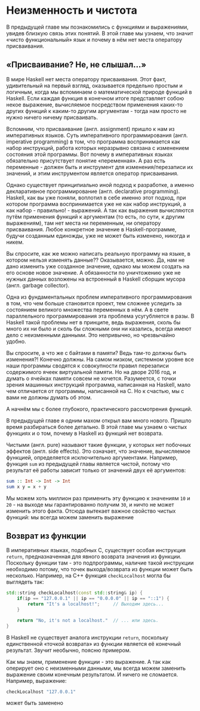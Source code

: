 # Неизменность и чистота

В предыдущей главе мы познакомились с функциями и выражениями, увидев близкую связь этих понятий. В этой главе мы узнаем, что значит &laquo;чисто функциональный&raquo; язык и почему в нём нет места оператору присваивания.

## &laquo;Присваивание? Не, не слышал&hellip;&raquo;

В мире Haskell нет места оператору присваивания. Этот факт, удивительный на первый взгляд, оказывается предельно простым и логичным, когда мы вспоминаем о математической природе функций в Haskell. Если каждая функция в конечном итоге представляет собою некое выражение, вычисляемое посредством применения каких-то других функций к каким-то другим аргументам - тогда нам просто не нужно ничего ничему присваивать.

Вспомним, что присваивание (англ. assignment) пришло к нам из императивных языков. Суть императивного программирования (англ. imperative programming) в том, что программа воспринимается как набор инструкций, работа которых неразрывно связана с изменением состояния этой программы. Вот почему в императивных языках обязательно присутствует понятие &laquo;переменная&raquo;. А раз есть переменные - должен быть и инструмент для изменения/перезаписи их значений, и этим инструментом является оператор присваивания.

Однако существует принципиально иной подход к разработке, а именно декларативное программирование (англ. declarative programming). Haskell, как вы уже поняли, воплотил в себе именно этот подход, при котором программа воспринимается уже не как набор инструкций, а как набор - правильно! - выражений. А так как выражения вычисляются путём применения функций к аргументам (то есть, по сути, к другим выражениям), там нет места ни переменным, ни оператору присваивания. Любое конкретное значение в Haskell-программе, будучи созданным единожды, уже не может быть изменено, никогда и никем.

Вы спросите, как же можно написать реальную программу на языке, в котором нельзя изменять данные?? Оказывается, можно. Да, нам не дано изменить уже созданное значение, однако мы можем создать на его основе новое значение. А обязанности по уничтожению уже не нужных данных возложены на встроенный в Haskell сборщик мусора (англ. garbage collector).

Одна из фундаментальных проблем императивного программирования в том, что чем больше становится проект, тем сложнее уследить за состоянием великого множества переменных в нём. А в свете параллельного программирования эта проблема усугубляется в разы. В Haskell такой проблемы нет в принципе, ведь выражения, сколь бы много их ни было и сколь бы сложными они ни казались, всегда имеют дело с неизменными данными. Это непривычно, но чрезвычайно удобно.

Вы спросите, а что же с байтами в памяти? Ведь там-то должны быть изменения?! Конечно должны. На самом низком, системном уровне все наши программы сводятся к совокупности правил перезаписи содержимого ячеек виртуальной памяти. Но на дворе 2016 год, и думать о ячейках памяти совсем не хочется. Разумеется, с точки зрения машинных инструкций программа, написанная на Haskell, мало чем отличается от программы, написанной на C. Но к счастью, мы с вами не должны думать об этом.


А начнём мы с более глубокого, практического рассмотрения функций.


В предыдущей главе я одним махом открыл вам много нового. Пришло время разбираться более детально. В этой главе мы узнаем о чистых функциях и о том, почему в Haskell из функций нет возврата.

Чистыми (англ. pure) называют такие функции, у которых нет побочных эффектов (англ. side effects). Это означает, что значение, вычисляемое функцией, определяется исключительно аргументами. Например, функция `sum` из предыдущей главы является чистой, потому что результат её работы зависит только от значений двух её аргументов:

```haskell
sum :: Int -> Int -> Int
sum x y = x + y
```

Мы можем хоть миллион раз применить эту функцию к значениям `10` и `20` - на выходе мы гарантированно получим `30`, и ничто не может изменить этого факта. Отсюда вытекает важное свойство чистых функций: мы всегда можем заменить выражение























## Возврат из функции

В императивных языках, подобных C, существует особая инструкция `return`, предназначенная для явного возврата значения из функции. Поскольку функции там - это подпрограммы, наличие такой инструкции необходимо потому, что точек выхода/возврата из функции может быть несколько. Например, на C++ функция `checkLocalhost` могла бы выглядеть так:

```cpp
std::string checkLocalhost(const std::string& ip) {
    if(ip == "127.0.0.1" || ip == "0.0.0.0" || ip == "::1") {
        return "It's a localhost!";     // Выходим здесь...
    }

    return "No, it's not a localhost."  // ... или здесь.
}
```

В Haskell не существует аналога инструкции `return`, поскольку единственной &laquo;точкой возврата&raquo; из функции является её конечный результат. Звучит необычно, поясню примером.

Как мы знаем, применение функции - это выражение. А так как оперирует оно с неизменными данными, мы всегда можем заменить выражение своим конечным результатом. И ничего не сломается. Например, выражение:

```haskell
checkLocalhost "127.0.0.1"
```

может быть заменено


